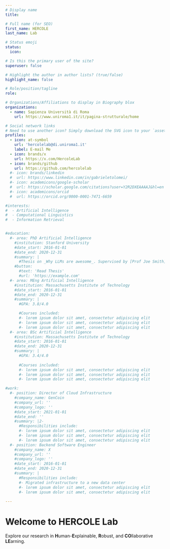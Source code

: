 ```yaml
---
# Display name
title: 

# Full name (for SEO)
first_name: HERCOLE
last_name: Lab

# Status emoji
status:
  icon: 

# Is this the primary user of the site?
superuser: false

# Highlight the author in author lists? (true/false)
highlight_name: false

# Role/position/tagline
role: 

# Organizations/Affiliations to display in Biography blox
organizations:
  - name: Sapienza Università di Roma
    url: https://www.uniroma1.it/it/pagina-strutturale/home

# Social network links
# Need to use another icon? Simply download the SVG icon to your `assets/media/icons/` folder.
profiles:
  - icon: at-symbol
    url: 'hercolelab@di.uniroma1.it'
    label: E-mail Me
  - icon: brands/x
    url: https://x.com/HercoleLab
  - icon: brands/github
    url: https://github.com/hercolelab
  #- icon: brands/linkedin
  #  url: https://www.linkedin.com/in/gabrieletolomei/
  #- icon: academicons/google-scholar
  #  url: https://scholar.google.com/citations?user=Y2R2DXEAAAAJ&hl=en
  #- icon: academicons/orcid
  #  url: https://orcid.org/0000-0001-7471-6659

#interests:
#  - Artificial Intelligence
#  - Computational Linguistics
#  - Information Retrieval


#education:
  #- area: PhD Artificial Intelligence
    #institution: Stanford University
    #date_start: 2016-01-01
    #date_end: 2020-12-31
    #summary: |
      #Thesis on _Why LLMs are awesome_. Supervised by [Prof Joe Smith](https://example.com). Presented papers at 5 IEEE #conferences with the contributions being published in 2 Springer journals.
    #button:
      #text: 'Read Thesis'
      #url: 'https://example.com'
  #- area: MEng Artificial Intelligence
    #institution: Massachusetts Institute of Technology
    #date_start: 2016-01-01
    #date_end: 2020-12-31
    #summary: |
      #GPA: 3.8/4.0

      #Courses included:
      #- lorem ipsum dolor sit amet, consectetur adipiscing elit
      #- lorem ipsum dolor sit amet, consectetur adipiscing elit
      #- lorem ipsum dolor sit amet, consectetur adipiscing elit
  #- area: BSc Artificial Intelligence
    #institution: Massachusetts Institute of Technology
    #date_start: 2016-01-01
    #date_end: 2020-12-31
    #summary: |
      #GPA: 3.4/4.0
      
      #Courses included:
      #- lorem ipsum dolor sit amet, consectetur adipiscing elit
      #- lorem ipsum dolor sit amet, consectetur adipiscing elit
      #- lorem ipsum dolor sit amet, consectetur adipiscing elit

#work:
  #- position: Director of Cloud Infrastructure
    #company_name: GenCoin
    #company_url: ''
    #company_logo: ''
    #date_start: 2021-01-01
    #date_end: ''
    #summary: |2-
      #Responsibilities include:
      #- lorem ipsum dolor sit amet, consectetur adipiscing elit
      #- lorem ipsum dolor sit amet, consectetur adipiscing elit
      #- lorem ipsum dolor sit amet, consectetur adipiscing elit
  #- position: Backend Software Engineer
    #company_name: X
    #company_url: ''
    #company_logo: ''
    #date_start: 2016-01-01
    #date_end: 2020-12-31
    #summary: |
      #Responsibilities include:
      #- Migrated infrastructure to a new data center
      #- lorem ipsum dolor sit amet, consectetur adipiscing elit
      #- lorem ipsum dolor sit amet, consectetur adipiscing elit
      
---
```


# Welcome to HERCOLE Lab

Explore our research in **H**uman-**E**xplainable, **R**obust, and **CO**llaborative **LE**arning.


